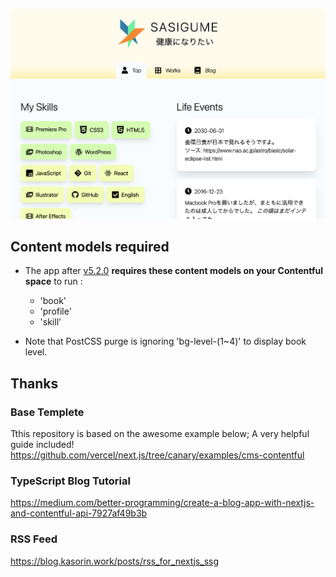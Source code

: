 ![Screenshot on 12-20-2020](https://github.com/sasigume/sasigudotme/blob/main/screenshots/2020-12-20.png?raw=true)

## Content models required

* The app after [v5.2.0](https://github.com/sasigume/sasigudotme/releases/tag/v5.2.0) **requires these content models on your Contentful space** to run :
  * 'book'
  * 'profile'
  * 'skill'

* Note that PostCSS purge is ignoring 'bg-level-(1~4)' to display book level.

## Thanks

### Base Templete

Tthis repository is based on the awesome example below; A very helpful guide included!
https://github.com/vercel/next.js/tree/canary/examples/cms-contentful

### TypeScript Blog Tutorial

https://medium.com/better-programming/create-a-blog-app-with-nextjs-and-contentful-api-7927af49b3b

### RSS Feed

https://blog.kasorin.work/posts/rss_for_nextjs_ssg